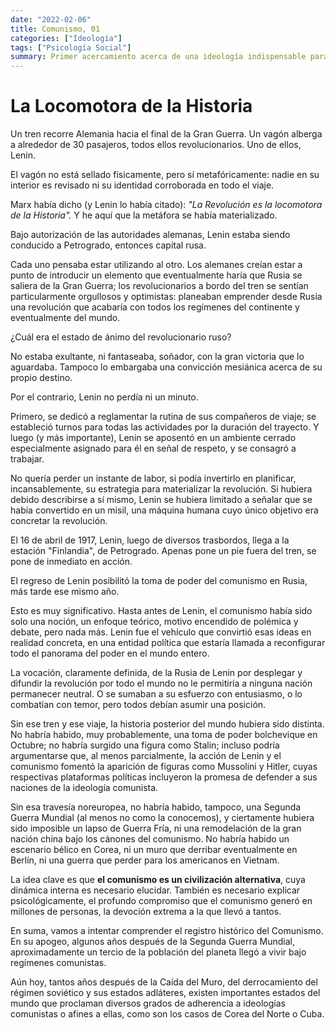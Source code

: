 ```yaml
---
date: "2022-02-06"
title: Comunismo, 01
categories: ["Ideología"]
tags: ["Psicología Social"]
summary: Primer acercamiento acerca de una ideología indispensable para entender el mundo en general y al Perú en particular.
---
```


# La Locomotora de la Historia

Un tren recorre Alemania hacia el final de la Gran Guerra. Un vagón alberga a alrededor de 30 pasajeros, todos ellos revolucionarios. Uno de ellos, Lenin. 

El vagón no está sellado físicamente, pero sí metafóricamente: nadie en su interior es revisado ni su identidad corroborada en todo el viaje. 

Marx había dicho (y Lenin lo había citado): *"La Revolución es la locomotora de la
Historia".* Y he aquí que la metáfora se había materializado. 

Bajo autorización de las autoridades alemanas, Lenin estaba siendo conducido a Petrogrado, entonces capital rusa.

Cada uno pensaba estar utilizando al otro. Los alemanes creían estar a punto de introducir un elemento que eventualmente haría que Rusia se saliera de la Gran Guerra; los revolucionarios a bordo del tren se sentían particularmente orgullosos y optimistas: planeaban emprender desde
Rusia una revolución que acabaría con todos los regímenes del continente y eventualmente del mundo. 

¿Cuál era el estado de ánimo del revolucionario ruso?

No estaba exultante, ni fantaseaba, soñador, con la gran victoria que lo aguardaba. Tampoco lo embargaba una convicción mesiánica acerca de su propio destino. 

Por el contrario, Lenin no perdía ni un minuto. 

Primero, se dedicó a reglamentar la rutina de sus compañeros de viaje; se estableció turnos para todas las actividades por la duración del trayecto. Y luego (y más importante), Lenin se aposentó en un ambiente cerrado especialmente asignado para él en señal de respeto, y se consagró a trabajar. 

No quería perder un instante de labor, si podía invertirlo en planificar, incansablemente, su estrategia para materializar la revolución. Si hubiera debido describirse a sí mismo, Lenin se hubiera limitado a señalar que se había convertido en un misil, una máquina humana cuyo único objetivo era concretar la revolución.

El 16 de abril de 1917, Lenin, luego de diversos trasbordos, llega a la estación "Finlandia", de Petrogrado. Apenas pone un pie fuera del tren, se pone de inmediato en acción. 

El regreso de Lenin posibilitó la toma de poder del comunismo en Rusia, más tarde ese mismo año.

Esto es muy significativo. Hasta antes de Lenin, el comunismo había sido solo una noción, un enfoque teórico, motivo encendido de polémica y debate, pero nada más. Lenin fue el
vehículo que convirtió esas ideas en realidad concreta, en una entidad política que estaría llamada a reconfigurar todo el panorama del poder en el mundo entero. 

La vocación, claramente definida, de la Rusia de Lenin por desplegar y difundir la revolución por todo el mundo no le permitiría a ninguna nación permanecer neutral. O se
sumaban a su esfuerzo con entusiasmo, o lo combatían con temor, pero todos debían asumir una posición.

Sin ese tren y ese viaje, la historia posterior del mundo hubiera sido distinta. No habría habido, muy probablemente, una toma de poder bolchevique en Octubre; no habría surgido una figura como Stalin; incluso podría argumentarse que, al menos parcialmente, la acción de Lenin y el comunismo fomentó la aparición de figuras como Mussolini y Hitler, cuyas respectivas plataformas políticas incluyeron la promesa de defender a sus naciones de la ideología comunista.

Sin esa travesía noreuropea, no habría habido, tampoco, una Segunda Guerra Mundial (al menos no como la conocemos), y ciertamente hubiera sido imposible un lapso de Guerra Fría, ni una remodelación de la gran nación china bajo los cánones del comunismo. No habría habido un escenario bélico en Corea, ni un muro que derribar eventualmente en Berlín, ni una guerra que perder para los americanos en Vietnam.

La idea clave es  que **el comunismo es un civilización alternativa**, cuya dinámica interna es necesario elucidar. También es necesario explicar psicológicamente, el profundo compromiso que el comunismo generó en millones de personas, la devoción extrema a la que llevó a tantos. 

En suma, vamos a intentar comprender el registro histórico del Comunismo. En su apogeo, algunos años después de la Segunda Guerra Mundial, aproximadamente un tercio de la población del planeta llegó a vivir bajo regímenes comunistas. 

Aún hoy, tantos años después de la Caída del Muro, del derrocamiento del régimen soviético y sus estados adláteres, existen importantes estados del mundo que proclaman diversos grados de adherencia a ideologías comunistas o afines a ellas, como son los casos de Corea del Norte o Cuba. 

